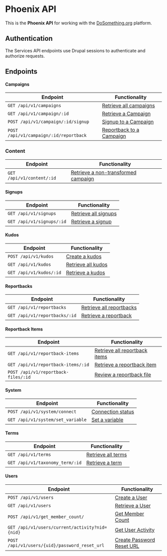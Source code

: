 # Phoenix API

This is the **Phoenix API** for working with the [DoSomething.org](https://dosomething.org) platform.

## Authentication
The Services API endpoints use Drupal sessions to authenticate and authorize requests.

## Endpoints

#### Campaigns
Endpoint                                       | Functionality                                           
---------------------------------------------- | --------------------------------------------------------
`GET /api/v1/campaigns`                        | [Retrieve all campaigns](endpoints/campaigns.md#retrieve-all-campaigns)
`GET /api/v1/campaign/:id`                     | [Retrieve a Campaign](endpoints/campaigns.md#retrieve-a-campaign)
`POST /api/v1/campaign/:id/signup`             | [Signup to a Campaign](endpoints/campaigns.md#campaign-signup)
`POST /api/v1/campaign/:id/reportback`         | [Reportback to a Campaign](endpoints/campaigns.md#campaign-reportback)

### Content
Endpoint                                       | Functionality                                           
---------------------------------------------- | --------------------------------------------------------
`GET /api/v1/content/:id`                      | [Retrieve a non-transformed campaign](endpoints/campaigns.md#retrieve-a-non-transformed-campaign)

#### Signups
Endpoint                                       | Functionality                                           
---------------------------------------------- | --------------------------------------------------------
`GET /api/v1/signups`                          | [Retrieve all signups](endpoints/signups.md#retrieve-all-signups)
`GET /api/v1/signups/:id`                      | [Retrieve a signup](endpoints/signups.md#retrieve-a-signup)

#### Kudos
Endpoint                                       | Functionality                                           
---------------------------------------------- | --------------------------------------------------------
`POST /api/v1/kudos`                           | [Create a kudos](endpoints/kudos.md#create-a-kudos)
`GET /api/v1/kudos`                            | [Retrieve all kudos](endpoints/kudos.md#retrieve-all-kudos)
`GET /api/v1/kudos/:id`                        | [Retrieve a kudos](endpoints/kudos.md#retrieve-a-kudos)

#### Reportbacks
Endpoint                                       | Functionality                                           
---------------------------------------------- | --------------------------------------------------------
`GET /api/v1/reportbacks`                      | [Retrieve all reportbacks](endpoints/reportbacks.md#retrieve-all-reportbacks)
`GET /api/v1/reportbacks/:id`                  | [Retrieve a reportback](endpoints/reportbacks.md#retrieve-a-reportback)

#### Reportback Items
Endpoint                                       | Functionality                                           
---------------------------------------------- | --------------------------------------------------------
`GET /api/v1/reportback-items`                 | [Retrieve all reportback items](endpoints/reportback-items.md#retrieve-all-reportback-items)
`GET /api/v1/reportback-items/:id`             | [Retrieve a reportback item](endpoints/reportback-items.md#retrieve-a-reportback-item)
`POST /api/v1/reportback-files/:id`            | [Review a reportback file](endpoints/reportback-items.md#review-a-reportback-file)

#### System
Endpoint                                       | Functionality                                           
---------------------------------------------- | --------------------------------------------------------
`POST /api/v1/system/connect`                  | [Connection status](endpoints/system.md#connection-status)
`GET /api/v1/system/set_variable`              | [Set a variable](endpoints/system.md#set-a-variable)

#### Terms
Endpoint                                       | Functionality                                           
---------------------------------------------- | --------------------------------------------------------
`GET /api/v1/terms`                            | [Retrieve all terms](endpoints/terms.md#retrieve-all-terms)
`GET /api/v1/taxonomy_term/:id`                | [Retrieve a term](endpoints/terms.md#retrieve-a-term)


#### Users
Endpoint                                       | Functionality                                           
---------------------------------------------- | --------------------------------------------------------
`POST /api/v1/users`                           | [Create a User](endpoints/users.md#create-a-user)
`GET /api/v1/users`                            | [Retrieve a User](endpoints/users.md#retrieve-a-user)
`POST /api/v1/get_member_count/`               | [Get Member Count](endpoints/users.md#get-member-count)
`GET /api/v1/users/current/activity?nid={nid}` | [Get User Activity](endpoints/users.md#get-user-activity)
`POST /api/v1/users/{uid}/password_reset_url`  | [Create Password Reset URL](endpoints/users.md#create-password-reset-url)
